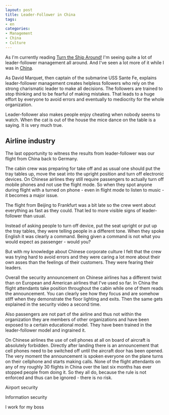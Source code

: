 ```yaml
---
layout: post
title: Leader-Follower in China
tags:
- en
categories:
- Management
- China
- Culture
---
```

As I'm currently reading [Turn the Ship Around!](http://www.amazon.com/Turn-Ship-Around-Turning-Followers-ebook/dp/B00AFPVP0Y) I'm seeing quite a lot of leader-follower management all around. And I've seen a lot more of it while I was in [China](/china.html).

As David Marquet, then captain of the submarine USS Sante Fe, explains leader-follower management creates helpless followers who rely on the strong charismatic leader to make all decisions. The followers are trained to stop thinking and to be fearful of making mistakes. That leads to a huge effort by everyone to avoid errors and eventually to mediocrity for the whole organization.



Leader-follower also makes people enjoy cheating when nobody seems to watch. When the cat is out of the house the mice dance on the table is a saying. It is very much true.


## Airline industry
The last opportunity to witness the results from leader-follower was our flight from China back to Germany.

The cabin crew was preparing for take off and as usual one should put the tray tables up, move the seat into the upright position and turn off electronic devices. On Chinese airlines they still require passengers to actually turn off mobile phones and not use the flight mode. So when they spot anyone during flight with a turned on phone - even in flight mode to listen to music - it becomes a major issue.

The flight from Beijing to Frankfurt was a bit late so the crew went about everything as fast as they could. That led to more visible signs of leader-follower than usual.

Instead of asking people to turn off device, put the seat upright or put up the tray tables, they were telling people in a different tone. When they spoke English it was clearly a command. Being given a command is not what you would expect as passenger - would you?

But with my knowledge about Chinese corporate culture I felt that the crew was trying hard to avoid errors and they were caring a lot more about their own asses than the feelings of their customers. They were fearing their leaders.

Overall the security announcement on Chinese airlines has a different twist than on European and American airlines that I've used so far. In China the flight attendants take position throughout the cabin while one of them reads the announcement. You can clearly see how they focus and are somehow stiff when they demonstrate the floor lighting and exits. Then the same gets explained in the security video a second time.

Also passengers are not part of the airline and thus not within the organization they are members of other organizations and have been exposed to a certain educational model. They have been trained in the leader-follower model and ingrained it.

On Chinese airlines the use of cell phones at all on board of aircraft is absolutely forbidden. Directly after landing there is an announcement that cell phones need to be switched off until the aircraft door has been opened. The very moment the announcement is spoken everyone on the plane turns on their cellphone and starts making calls. None of the flight attendants on any of my roughly 30 flights in China over the last six months has ever stopped people from doing it. So they all do, because the rule is not enforced and thus can be ignored - there is no risk.


Airport security

Information security

I work for my boss
